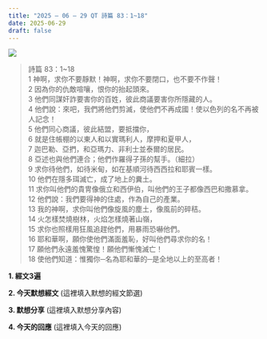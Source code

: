 ```yaml
---
title: "2025 – 06 – 29 QT 詩篇 83：1~18"
date: 2025-06-29
draft: false
---
```


![](/images/詩篇83.jpg)
> 詩篇 83：1~18  
> 1 神啊，求你不要靜默！神啊，求你不要閉口，也不要不作聲！  
> 2 因為你的仇敵喧嚷，恨你的抬起頭來。  
> 3 他們同謀奸詐要害你的百姓，彼此商議要害你所隱藏的人。  
> 4 他們說：來吧，我們將他們剪滅，使他們不再成國！使以色列的名不再被人記念！  
> 5 他們同心商議，彼此結盟，要抵擋你，  
> 6 就是住帳棚的以東人和以實瑪利人，摩押和夏甲人，  
> 7 迦巴勒、亞捫，和亞瑪力、非利士並泰爾的居民。  
> 8 亞述也與他們連合；他們作羅得子孫的幫手。（細拉）  
> 9 求你待他們，如待米甸，如在基順河待西西拉和耶賓一樣。  
> 10 他們在隱多珥滅亡，成了地上的糞土。  
> 11 求你叫他們的貴冑像俄立和西伊伯，叫他們的王子都像西巴和撒慕拿。  
> 12 他們說：我們要得神的住處，作為自己的產業。  
> 13 我的神啊，求你叫他們像旋風的塵土，像風前的碎秸。  
> 14 火怎樣焚燒樹林，火焰怎樣燒著山嶺，  
> 15 求你也照樣用狂風追趕他們，用暴雨恐嚇他們。  
> 16 耶和華啊，願你使他們滿面羞恥，好叫他們尋求你的名！  
> 17 願他們永遠羞愧驚惶！願他們慚愧滅亡！  
> 18 使他們知道：惟獨你─名為耶和華的─是全地以上的至高者！  

**1.  經文3遍**

**2. 今天默想經文**
(這裡填入默想的經文節選)

**3. 默想分享**
(這裡填入默想分享內容)

**4. 今天的回應**
(這裡填入今天的回應)
